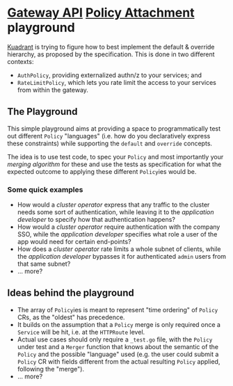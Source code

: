 # [Gateway API](https://gateway-api.sigs.k8s.io/) [Policy Attachment](https://gateway-api.sigs.k8s.io/references/policy-attachment/) playground

[Kuadrant](https://github.com/Kuadrant/) is trying to figure how to best implement the default & override hierarchy, as 
proposed by the specification. This is done in two different contexts: 
 - `AuthPolicy`, providing externalized authn/z to your services; and 
 - `RateLimitPolicy`, which lets you rate limit the access to your services from within the gateway.

## The Playground

This simple playground aims at providing a space to programmatically test out different `Policy` "languages" (i.e. how
do you declaratively express these constraints) while supporting the `default` and `override` concepts.

The idea is to use test code, to spec your `Policy` and most importantly your _merging algorithm_ for these and use the 
tests as specification for what the expected outcome to applying these different `Policy`ies would be.

### Some quick examples

- How would a _cluster operator_ express that any traffic to the cluster needs some sort of authentication, 
while leaving it to the _application developer_ to specify how that authentication happens?
- How would a _cluster operator_ require authentication with the company SSO, while the _application developer_
specifies what role a user of the app would need for certain end-points?
- How does a _cluster operator_ rate limits a whole subnet of clients, while the _application developer_ bypasses it 
for authenticated `admin` users from that same subnet?
- … more?

## Ideas behind the playground

 - The array of `Policy`ies is meant to represent "time ordering" of `Policy` CRs, as the "oldest" has precedence. 
 - It builds on the assumption that a `Policy` merge is only required once a `Service` will be hit, i.e. at the 
`HTTPRoute` level.
 - Actual use cases should only require a `_test.go` file, with the `Policy` under test and a `Merger` function 
that knows about the semantic of the `Policy` and the possible "language" used (e.g. the user could submit a `Policy` 
CR with fields different from the actual resulting `Policy` applied, following the "merge").
 - … more?
